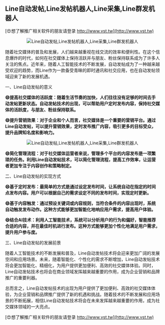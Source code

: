 ## **Line自动发帖,Line发帖机器人,Line采集,Line群发机器人**

[😍想了解推广相关软件的朋友请登录 http://www.vst.tw](http://www.vst.tw)

 <center><img src="https://vst.tw/MP4/tuiguang/png/8.png" alt="Line自动发帖,Line发帖机器人,Line采集,Line群发机器人"></center>

随着社交媒体的普及和发展，人们越来越重视在线交流的效率和便利性。在这个信息爆炸的时代，如何在社交媒体上保持活跃并与朋友、粉丝保持联系成为了许多人关注的焦点。近年来，随着人工智能技术的不断发展，自动发帖成为了一种越来越受欢迎的趋势，而Line作为一款备受青睐的即时通讯和社交应用，也在自动发帖领域迎来了新的发展机遇。

一、Line自动发帖的意义

**😄提高社交媒体的活跃度：随着生活节奏的加快，人们往往没有足够的时间去手动发帖更新状态。自动发帖技术的出现，可以帮助用户定时发布内容，保持社交媒体的活跃度，与朋友、粉丝保持联系。**

**😄提升营销效果：对于企业和个人而言，社交媒体是一个重要的营销平台。通过Line自动发帖，可以提升营销效果，定时发布推广内容，吸引更多的目标受众，提升品牌知名度和影响力。**

 <center><img src="https://vst.tw/MP4/tuiguang/png/4.png" alt="Line自动发帖,Line发帖机器人,Line采集,Line群发机器人"></center>

**😄简化管理流程：对于社交媒体运营者来说，管理多个平台的内容发布是一项繁琐的任务。利用Line自动发帖技术，可以简化管理流程，提高工作效率，让运营者更加专注于内容创作和策略制定。**

二、Line自动发帖的实现方式

**😄基于定时发布：最简单的方式是通过设定发布时间，让系统自动在指定的时间点发布内容。用户可以根据自己的需求设定不同的发布时间，实现定时更新。**

**😄基于内容触发：通过预设关键词或内容规则，当符合条件的内容出现时，系统自动触发发布动作。这种方式能够更加智能化地响应用户需求，提高用户体验。**

**😄结合AI技术：利用人工智能技术，系统可以分析用户的行为和偏好，智能推荐合适的内容，并在最佳时机进行发布。这种方式能够更加个性化地满足用户需求，提升用户参与度。**

三、Line自动发帖的发展前景

随着人工智能技术的不断发展和普及，Line自动发帖技术将会迎来更加广阔的发展空间和应用场景。未来，随着智能化、个性化的需求不断增加，Line自动发帖技术将会更加智能化、精细化，为用户提供更加便利、高效的社交媒体体验。同时，Line自动发帖技术也将会在商业领域发挥越来越重要的作用，成为企业营销和品牌推广的重要利器。

总而言之，Line自动发帖技术的出现为用户提供了更加便利、高效的社交媒体体验，为企业营销和品牌推广提供了新的机遇和挑战。随着技术的不断发展和应用场景的不断拓展，相信Line自动发帖技术将会在未来发挥越来越重要的作用，成为社交媒体领域的一大亮点。

[😍想了解推广相关软件的朋友请登录 http://www.vst.tw](http://www.vst.tw)



